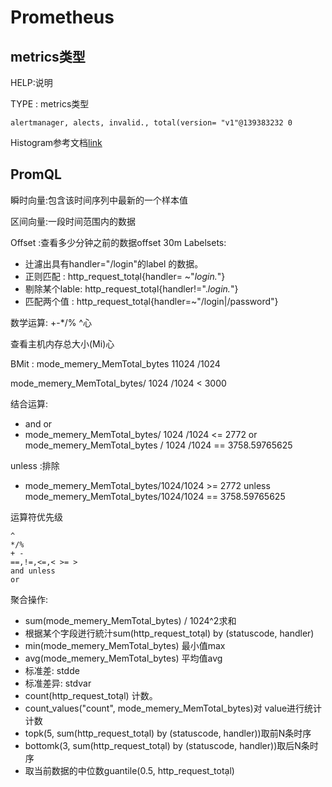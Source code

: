 # Prometheus

## metrics类型
HELP:说明

TYPE : metrics类型
```text
alertmanager, alects, invalid., total(version= "v1"@139383232 0
```
Histogram参考文档[link](https://www.cnblogs.com/ryanyangcs/p/11309373.html)

## PromQL

瞬时向量:包含该时间序列中最新的一个样本值

区间向量:一段时间范围内的数据

Offset :查看多少分钟之前的数据offset 30m
Labelsets: 
* 辻濾出具有handler="/login"的label 的数据。
* 正则匹配 : http_request_totạl{handler= ~"*login.*"}
* 剔除某个lable: http_request_totạl{handler!=".*login.*"}
* 匹配两个值 : http_request_totạl{handler=~"/login|/password"}

数学运算: +-*/% ^心

查看主机内存总大小(Mi)心

BMit : mode_memery_MemTotal_bytes 11024 /1024

mode_memery_MemTotal_bytes/ 1024 /1024 < 3000

结合运算:
* and or
* mode_memery_MemTotal_bytes/ 1024 /1024 <= 2772 or mode_memery_MemTotal_bytes / 1024 /1024 == 3758.59765625

unless :排除
* mode_memery_MemTotal_bytes/1024/1024 >= 2772 unless mode_memery_MemTotal_bytes/1024/1024 == 3758.59765625

运算符优先级
```text
^
*/%
+ -
==,!=,<=,< >= >
and unless
or
```

聚合操作:
* sum(mode_memery_MemTotal_bytes) / 1024^2求和
* 根据某个字段迸行統汁sum(http_request_totạl) by (statuscode, handler)
* min(mode_memery_MemTotal_bytes) 最小值max 
* avg(mode_memery_MemTotal_bytes) 平均值avg
* 标准差: stdde
* 标准差异: stdvar 
* count(http_request_totạl) 计数。
* count_values("count", mode_memery_MemTotal_bytes)对 value进行统计计数
* topk(5, sum(http_request_totạl) by (statuscode, handler))取前N条时序
* bottomk(3, sum(http_request_totạl) by (statuscode, handler))取后N条时序
* 取当前数据的中位数guantile(0.5, http_request_totạl)
